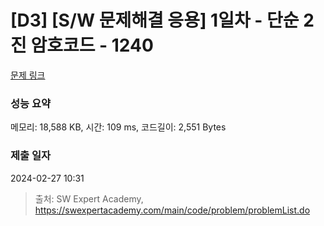 # [D3] [S/W 문제해결 응용] 1일차 - 단순 2진 암호코드 - 1240 

[문제 링크](https://swexpertacademy.com/main/code/problem/problemDetail.do?contestProbId=AV15FZuqAL4CFAYD) 

### 성능 요약

메모리: 18,588 KB, 시간: 109 ms, 코드길이: 2,551 Bytes

### 제출 일자

2024-02-27 10:31



> 출처: SW Expert Academy, https://swexpertacademy.com/main/code/problem/problemList.do